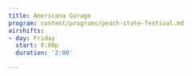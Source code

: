 ```yaml
---
title: Americana Garage
program: content/programs/peach-state-festival.md
airshifts:
- day: Friday
  start: 8:00p
  duration: '2:00'

---
```

